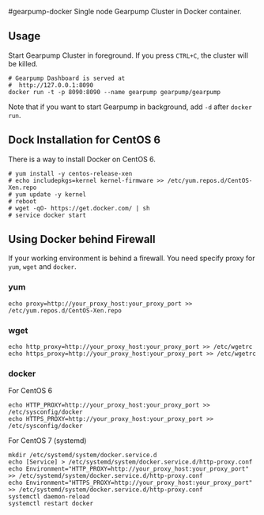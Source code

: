 #gearpump-docker
Single node Gearpump Cluster in Docker container.
 
## Usage
Start Gearpump Cluster in foreground. If you press `CTRL+C`, the cluster will be killed.
```
# Gearpump Dashboard is served at 
#  http://127.0.0.1:8090
docker run -t -p 8090:8090 --name gearpump gearpump/gearpump
```
Note that if you want to start Gearpump in background, add `-d` after `docker run`.


## Dock Installation for CentOS 6
There is a way to install Docker on CentOS 6.
```
# yum install -y centos-release-xen
# echo includepkgs=kernel kernel-firmware >> /etc/yum.repos.d/CentOS-Xen.repo
# yum update -y kernel
# reboot
# wget -qO- https://get.docker.com/ | sh
# service docker start
```

## Using Docker behind Firewall
If your working environment is behind a firewall. You need specify proxy for `yum`, `wget` and `docker`.

### yum ###
```
echo proxy=http://your_proxy_host:your_proxy_port >> /etc/yum.repos.d/CentOS-Xen.repo
```

### wget ###
```
echo http_proxy=http://your_proxy_host:your_proxy_port >> /etc/wgetrc
echo https_proxy=http://your_proxy_host:your_proxy_port >> /etc/wgetrc
```

### docker ###
For CentOS 6
```
echo HTTP_PROXY=http://your_proxy_host:your_proxy_port >> /etc/sysconfig/docker
echo HTTPS_PROXY=http://your_proxy_host:your_proxy_port >> /etc/sysconfig/docker
```
For CentOS 7 (systemd)
```
mkdir /etc/systemd/system/docker.service.d
echo [Service] > /etc/systemd/system/docker.service.d/http-proxy.conf
echo Environment="HTTP_PROXY=http://your_proxy_host:your_proxy_port" >> /etc/systemd/system/docker.service.d/http-proxy.conf
echo Environment="HTTPS_PROXY=http://your_proxy_host:your_proxy_port" >> /etc/systemd/system/docker.service.d/http-proxy.conf
systemctl daemon-reload
systemctl restart docker
```

